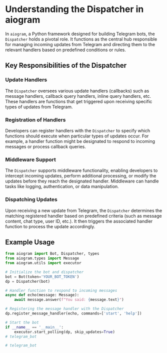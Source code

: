 # Understanding the Dispatcher in aiogram

In `aiogram`, a Python framework designed for building Telegram bots, the `Dispatcher` holds a pivotal role. It functions as the central hub responsible for managing incoming updates from Telegram and directing them to the relevant handlers based on predefined conditions or rules.

## Key Responsibilities of the Dispatcher

### Update Handlers
The `Dispatcher` oversees various update handlers (callbacks) such as message handlers, callback query handlers, inline query handlers, etc. These handlers are functions that get triggered upon receiving specific types of updates from Telegram.

### Registration of Handlers
Developers can register handlers with the `Dispatcher` to specify which functions should execute when particular types of updates occur. For example, a handler function might be designated to respond to incoming messages or process callback queries.

### Middleware Support
The `Dispatcher` supports middleware functionality, enabling developers to intercept incoming updates, perform additional processing, or modify the updates before they reach the designated handler. Middleware can handle tasks like logging, authentication, or data manipulation.

### Dispatching Updates
Upon receiving a new update from Telegram, the `Dispatcher` determines the matching registered handler based on predefined criteria (such as message content, chat type, user ID, etc.). It then triggers the associated handler function to process the update accordingly.

## Example Usage

```python
from aiogram import Bot, Dispatcher, types
from aiogram.types import Message
from aiogram.utils import executor

# Initialize the bot and dispatcher
bot = Bot(token='YOUR_BOT_TOKEN')
dp = Dispatcher(bot)

# Handler function to respond to incoming messages
async def echo(message: Message):
    await message.answer(f"You said: {message.text}")

# Registering the message handler with the Dispatcher
dp.register_message_handler(echo, commands=['start', 'help'])

# Start the bot
if __name__ == '__main__':
    executor.start_polling(dp, skip_updates=True)
#   t e l e g r a m _ b o t  
 #   t e l e g r a m _ b o t  
 